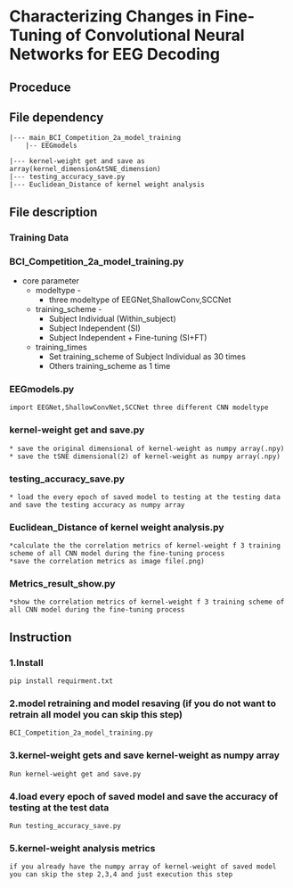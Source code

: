 # Characterizing Changes in Fine-Tuning of Convolutional Neural Networks for EEG Decoding

## Proceduce



## File dependency
    |--- main_BCI_Competition_2a_model_training
        |-- EEGmodels

    |--- kernel-weight get and save as array(kernel_dimension&tSNE_dimension)
    |--- testing_accuracy_save.py
    |--- Euclidean_Distance of kernel weight analysis
## File description
### Training Data
    
### BCI_Competition_2a_model_training.py
* core parameter 
  * modeltype - 
    * three modeltype of EEGNet,ShallowConv,SCCNet
  * training_scheme - 
    * Subject Individual (Within_subject)
    * Subject Independent (SI)
    * Subject Independent + Fine-tuning (SI+FT)
  * training_times
    * Set training_scheme of Subject Individual as 30 times
    * Others training_scheme as 1 time
  
### EEGmodels.py
    import EEGNet,ShallowConvNet,SCCNet three different CNN modeltype 

### kernel-weight get and save.py
    * save the original dimensional of kernel-weight as numpy array(.npy)
    * save the tSNE dimensional(2) of kernel-weight as numpy array(.npy)
### testing_accuracy_save.py
    * load the every epoch of saved model to testing at the testing data and save the testing accuracy as numpy array
### Euclidean_Distance of kernel weight analysis.py
    *calculate the the correlation metrics of kernel-weight f 3 training scheme of all CNN model during the fine-tuning process
    *save the correlation metrics as image file(.png)
### Metrics_result_show.py
    *show the correlation metrics of kernel-weight f 3 training scheme of all CNN model during the fine-tuning process
## Instruction 

### 1.Install 
    pip install requirment.txt
    
### 2.model retraining and model resaving (if you do not want to retrain all model you can skip this step)
    
    BCI_Competition_2a_model_training.py
    

### 3.kernel-weight gets and save kernel-weight as numpy array

    Run kernel-weight get and save.py
### 4.load every epoch of saved model and save the accuracy of testing at the test data 
    Run testing_accuracy_save.py
    
### 5.kernel-weight analysis metrics
    if you already have the numpy array of kernel-weight of saved model you can skip the step 2,3,4 and just execution this step
